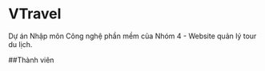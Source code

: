 # VTravel
Dự án Nhập môn Công nghệ phần mềm của Nhóm 4 - Website quản lý tour du lịch.

##Thành viên